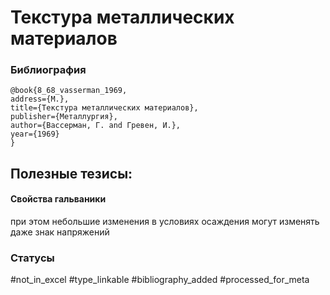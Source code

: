 # Текстура металлических материалов

### Библиография
```
@book{8_68_vasserman_1969,
address={М.},
title={Текстура металлических материалов},
publisher={Металлургия},
author={Вассерман, Г. and Гревен, И.},
year={1969}
}
```

## Полезные тезисы:

#### Свойства гальваники
при этом небольшие изменения в условиях осаждения могут изменять даже знак напряжений

### Статусы
#not_in_excel 
#type_linkable 
#bibliography_added
#processed_for_meta
